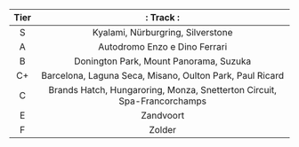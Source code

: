 | Tier         |: Track     :|
|:--------------:|:-----------:|
| S | Kyalami, Nürburgring, Silverstone |
| A | Autodromo Enzo e Dino Ferrari |
| B | Donington Park, Mount Panorama, Suzuka |
| C+ | Barcelona, Laguna Seca, Misano, Oulton Park, Paul Ricard |
| C | Brands Hatch, Hungaroring, Monza, Snetterton Circuit, Spa-Francorchamps |
| E | Zandvoort |
| F | Zolder |
